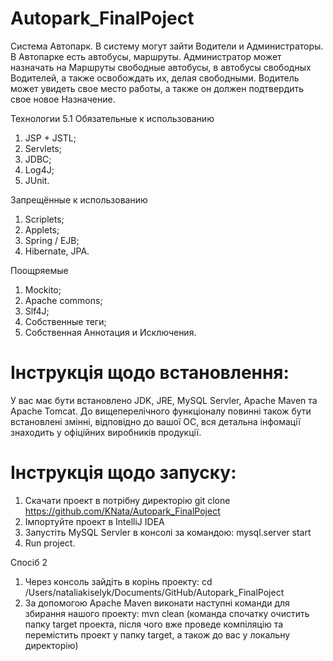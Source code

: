 # Autopark_FinalPoject


Система Автопарк. В систему могут зайти Водители и Администраторы. В Автопарке есть автобусы, маршруты. Администратор может назначать на Маршруты свободные автобусы, в автобусы свободных Водителей, а также освобождать их, делая свободными. Водитель может увидеть свое место работы, а также он должен подтвердить свое новое Назначение.

Технологии
5.1 Обязательные к использованию
1.	JSP + JSTL;
2.	Servlets;
3.	JDBC;
4.	Log4J;
5.	JUnit.

Запрещённые к использованию
1.	Scriplets;
2.	Applets;
3.	Spring / EJB;
4.	Hibernate, JPA.

Поощряемые

1.	Mockito;
2.	Apache commons;
3.	Slf4J;
4.	Собственные теги;
5.	Собственная Аннотация и Исключения.

# Інструкція щодо встановлення:
У вас має бути встановлено JDK, JRE, MySQL Servler, Apache Maven та Apache Tomcat.
До вищеперелічного функціоналу повинні також бути встановлені змінні, відповідно до вашої ОС, вся детальна інфомації знаходить у офіційних виробників продукції.

# Інструкція щодо запуску:
1) Скачати проект в потрібну директорію
          git clone https://github.com/KNata/Autopark_FinalPoject
2) Імпортуйте проект в IntelliJ IDEA
3) Запустіть MySQL Servler в консолі за командою: 
          mysql.server start
4) Run project.

Спосіб 2
1) Через консоль зайдіть в корінь проекту:
cd /Users/nataliakiselyk/Documents/GitHub/Autopark_FinalPoject
2) За допомогою Apache Maven виконати наступні команди для збирання нашого проекту:
          mvn clean
(команда спочатку очистить папку target проекта, після чого вже проведе компіляцію та перемістить проект у папку target, а також до вас у локальну директорію)


